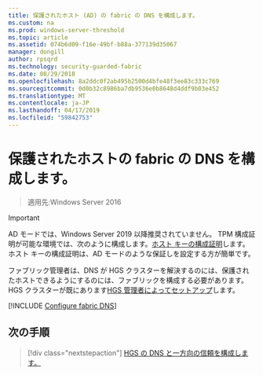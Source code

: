 ```yaml
---
title: 保護されたホスト (AD) の fabric の DNS を構成します。
ms.custom: na
ms.prod: windows-server-threshold
ms.topic: article
ms.assetid: 074b6d09-f16e-49bf-b88a-377139d35067
manager: dongill
author: rpsqrd
ms.technology: security-guarded-fabric
ms.date: 08/29/2018
ms.openlocfilehash: 8a2ddc0f2ab495b2500d4bfe48f3ee83c333c769
ms.sourcegitcommit: 0d0b32c8986ba7db9536e0b8648d4ddf9b03e452
ms.translationtype: MT
ms.contentlocale: ja-JP
ms.lasthandoff: 04/17/2019
ms.locfileid: "59842753"
---
```

# <a name="configure-the-fabric-dns-for-guarded-hosts"></a>保護されたホストの fabric の DNS を構成します。

>適用先:Windows Server 2016


>[!IMPORTANT]
>AD モードでは、Windows Server 2019 以降推奨されていません。 TPM 構成証明が可能な環境では、次のように構成します。[ホスト キーの構成証明](guarded-fabric-initialize-hgs-key-mode.md)します。 ホスト キーの構成証明は、AD モードのような保証しを設定する方が簡単です。 

ファブリック管理者は、DNS が HGS クラスターを解決するのには、保護されたホストできるようにするのには、ファブリックを構成する必要があります。 HGS クラスターが既にあります[HGS 管理者によってセットアップ](/WindowsServerDocs/virtualization/guarded-fabric-shielded-vm/guarded-fabric-setting-up-the-host-guardian-service-hgs.md)します。



[!INCLUDE [Configure fabric DNS](../../../includes/guarded-fabric-configure-fabric-dns.md)] 


## <a name="next-step"></a>次の手順

>[!div class="nextstepaction"]
[HGS の DNS と一方向の信頼を構成します。](guarded-fabric-configure-dns-forwarding-and-trust.md)
